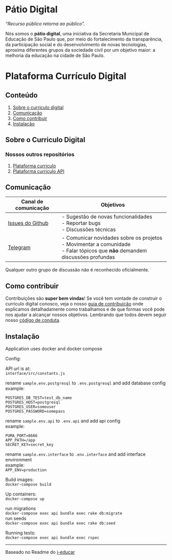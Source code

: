 # Pátio Digital

_“Recurso público retorna ao público”._

Nós somos o **pátio digital**, uma iniciativa da Secretaria Municipal de Educação de São Paulo que, por meio do fortalecimento da transparência, da participação social e do desenvolvimento de novas tecnologias, aproxima diferentes grupos da sociedade civil por um objetivo maior: a melhoria da educação na cidade de São Paulo. 

# Plataforma Currículo Digital

## Conteúdo

1. [Sobre o curriculo digital](#sobre-o-curriculo-digital)
2. [Comunicação](#comunicação)
3. [Como contribuir](#como-contribuir)
4. [Instalação](#instalação)


## Sobre o Curriculo Digital

### Nossos outros repositórios

1. [Plataforma curriculo](https://github.com/prefeiturasp/SME-plataforma-curriculo-interface)
2. [Plataforma curriculo API](https://github.com/prefeiturasp/SME-plataforma-curriculo-API)


## Comunicação

| Canal de comunicação | Objetivos |
|----------------------|-----------|
| [Issues do Github](https://github.com/prefeiturasp/SME-plataforma-curriculo/issues) | - Sugestão de novas funcionalidades<br> - Reportar bugs<br> - Discussões técnicas |
| [Telegram](https://t.me/patiodigital ) | - Comunicar novidades sobre os projetos<br> - Movimentar a comunidade<br>  - Falar tópicos que **não** demandem discussões profundas |

Qualquer outro grupo de discussão não é reconhecido oficialmente.

## Como contribuir

Contribuições são **super bem vindas**! Se você tem vontade de construir o
curriculo digital conosco, veja o nosso [guia de contribuição](./CONTRIBUTING.md)
onde explicamos detalhadamente como trabalhamos e de que formas você pode nos
ajudar a alcançar nossos objetivos. Lembrando que todos devem seguir 
nosso [código de conduta](./CODEOFCONDUCT.md).


## Instalação

Application uses docker and docker compose

Config:

API url is at: <br>
`interface/src/constants.js`

rename `sample.env.postgresql` to `.env.postgresql` and add database config <br>
example:
```POSTGRES_DB=db_name
POSTGRES_DB_TEST=test_db_name
POSTGRES_HOST=postgresql
POSTGRES_USER=someuser
POSTGRES_PASSWORD=somepass
```

rename `sample.env.api` to `.env.api` and add api config <br>
example:
```RAILS_MAX_THREADS=5
PUMA_PORT=8666
APP_PATH=/app
SECRET_KEY=secret_key
```

rename `sample.env.interface` to `.env.interface` and add interface environment <br>
example: <br>
```APP_ENV=production```

Build images: <br>
```docker-compose build```

Up containers: <br>
```docker-compose up```

run migrations <br>
```docker-compose exec api bundle exec rake db:migrate``` <br>
run seeds <br>
```docker-compose exec api bundle exec rake db:seed```

Running tests: <br>
```docker-compose exec api bundle exec rspec```


---

Baseado no Readme do [i-educar](https://github.com/portabilis/i-educar)

